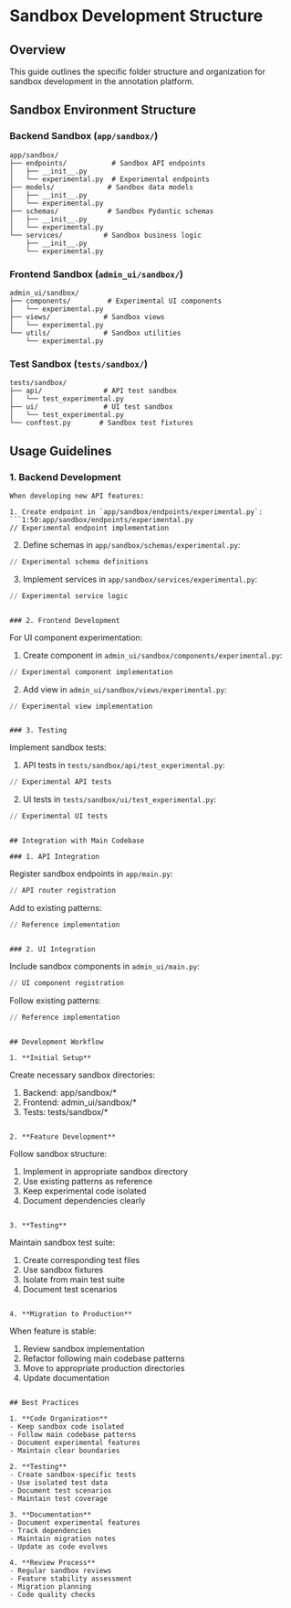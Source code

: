 # Sandbox Development Structure

## Overview
This guide outlines the specific folder structure and organization for sandbox development in the annotation platform.

## Sandbox Environment Structure

### Backend Sandbox (`app/sandbox/`)
```
app/sandbox/
├── endpoints/           # Sandbox API endpoints
│   ├── __init__.py
│   └── experimental.py  # Experimental endpoints
├── models/             # Sandbox data models
│   ├── __init__.py
│   └── experimental.py
├── schemas/            # Sandbox Pydantic schemas
│   ├── __init__.py
│   └── experimental.py
└── services/          # Sandbox business logic
    ├── __init__.py
    └── experimental.py
```

### Frontend Sandbox (`admin_ui/sandbox/`)
```
admin_ui/sandbox/
├── components/         # Experimental UI components
│   └── experimental.py
├── views/             # Sandbox views
│   └── experimental.py
└── utils/             # Sandbox utilities
    └── experimental.py
```

### Test Sandbox (`tests/sandbox/`)
```
tests/sandbox/
├── api/               # API test sandbox
│   └── test_experimental.py
├── ui/                # UI test sandbox
│   └── test_experimental.py
└── conftest.py       # Sandbox test fixtures
```

## Usage Guidelines

### 1. Backend Development
```
When developing new API features:

1. Create endpoint in `app/sandbox/endpoints/experimental.py`:
```1:50:app/sandbox/endpoints/experimental.py
// Experimental endpoint implementation
```

2. Define schemas in `app/sandbox/schemas/experimental.py`:
```1:30:app/sandbox/schemas/experimental.py
// Experimental schema definitions
```

3. Implement services in `app/sandbox/services/experimental.py`:
```1:40:app/sandbox/services/experimental.py
// Experimental service logic
```
```

### 2. Frontend Development
```
For UI component experimentation:

1. Create component in `admin_ui/sandbox/components/experimental.py`:
```1:40:admin_ui/sandbox/components/experimental.py
// Experimental component implementation
```

2. Add view in `admin_ui/sandbox/views/experimental.py`:
```1:30:admin_ui/sandbox/views/experimental.py
// Experimental view implementation
```
```

### 3. Testing
```
Implement sandbox tests:

1. API tests in `tests/sandbox/api/test_experimental.py`:
```1:30:tests/sandbox/api/test_experimental.py
// Experimental API tests
```

2. UI tests in `tests/sandbox/ui/test_experimental.py`:
```1:30:tests/sandbox/ui/test_experimental.py
// Experimental UI tests
```
```

## Integration with Main Codebase

### 1. API Integration
```
Register sandbox endpoints in `app/main.py`:

```50:70:app/main.py
// API router registration
```

Add to existing patterns:
```225:277:app/api/endpoints/chat_disentanglement.py
// Reference implementation
```
```

### 2. UI Integration
```
Include sandbox components in `admin_ui/main.py`:

```40:60:admin_ui/main.py
// UI component registration
```

Follow existing patterns:
```117:137:admin_ui/views/projects.py
// Reference implementation
```
```

## Development Workflow

1. **Initial Setup**
   ```
   Create necessary sandbox directories:
   1. Backend: app/sandbox/*
   2. Frontend: admin_ui/sandbox/*
   3. Tests: tests/sandbox/*
   ```

2. **Feature Development**
   ```
   Follow sandbox structure:
   1. Implement in appropriate sandbox directory
   2. Use existing patterns as reference
   3. Keep experimental code isolated
   4. Document dependencies clearly
   ```

3. **Testing**
   ```
   Maintain sandbox test suite:
   1. Create corresponding test files
   2. Use sandbox fixtures
   3. Isolate from main test suite
   4. Document test scenarios
   ```

4. **Migration to Production**
   ```
   When feature is stable:
   1. Review sandbox implementation
   2. Refactor following main codebase patterns
   3. Move to appropriate production directories
   4. Update documentation
   ```

## Best Practices

1. **Code Organization**
   - Keep sandbox code isolated
   - Follow main codebase patterns
   - Document experimental features
   - Maintain clear boundaries

2. **Testing**
   - Create sandbox-specific tests
   - Use isolated test data
   - Document test scenarios
   - Maintain test coverage

3. **Documentation**
   - Document experimental features
   - Track dependencies
   - Maintain migration notes
   - Update as code evolves

4. **Review Process**
   - Regular sandbox reviews
   - Feature stability assessment
   - Migration planning
   - Code quality checks 